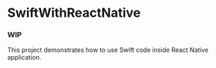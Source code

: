 # SwiftWithReactNative
### WIP
This project demonstrates how to use Swift code inside React Native application.
